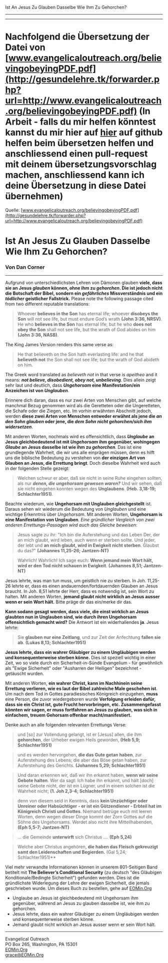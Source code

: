 <!--t Ist An Jesus Zu Glauben Dasselbe Wie Ihm Zu Gehorchen? - in Arbeit (85% übersetzt) t-->
<!--d Ist An Jesus Zu Glauben Dasselbe Wie Ihm Zu Gehorchen? d-->

Ist An Jesus Zu Glauben Dasselbe Wie Ihm Zu Gehorchen?

- - - 
- - - 

# Nachfolgend die Übersetzung der Datei von [www.evangelicaloutreach.org/believingobeyingPDF.pdf](http://gesundelehre.tk/forwarder.php?url=http://www.evangelicaloutreach.org/believingobeyingPDF.pdf) (In Arbeit - falls du mir helfen könntest kannst du mir hier auf [hier](https://github.com/gesundelehre/gesundelehre_translate/blob/master/content/static/grundlegende-lehren/glaube-gehorsam.md) auf github helfen beim übersetzen helfen und anschliessend einen pull-request mit deinem übersetzungsvorschlag machen, anschliessend kann ich deine Übersetzung in diese Datei übernehmen)

Quelle: [www.evangelicaloutreach.org/believingobeyingPDF.pdf](http://gesundelehre.tk/forwarder.php?url=http://www.evangelicaloutreach.org/believingobeyingPDF.pdf)


# Ist An Jesus Zu Glauben Dasselbe Wie Ihm Zu Gehorchen?

### Von Dan Corner  

- - -

Aufgrund von unterschiedlichsten Lehren von Dämonen glauben **viele, dass sie an Jesus _glauben_ können, ohne ihm zu _gehorchen_. Die ist jedoch nicht die Botschaft der Bibel, sondern ein _gefährliches_ Missverständnis und ein _tödlicher_ geistlicher Fallstrick.** Please note the following passage cited from two different reputable translations:
> Whoever **believes in the Son** has eternal life; whoever **disobeys the Son** will not see life, but must endure God’s wrath **(John 3:36, NRSV)**.
> He who **believes in the Son** has eternal life; but he who **does not obey the Son** shall not see life, but the wrath of God abides on him **(John 3:36, NASB)**.

The King James Version renders this same verse as:
> He that believeth on the Son hath everlasting life: and he that **believeth not** the Son shall not see life; but the wrath of God abideth on him.

The Greek word translated as _believeth not_ in that verse is _apeitheo_ and it means: **_not believe, disobedient, obey not, unbelieving_**.  Dies allein zeigt sehr laut und deutlich, dass **_Ungehorsam_ eine Manifestation/ein Anzeichen ist von _Unglauben_**.

Erinnere dich daran, dass es nur zwei Arten von Menschen gibt, auf welche manchmal Bezug genommen wird als die Geretteten oder die Ungeretteten, die Schafe oder die Ziegen, etc. Im vorhin erwähnten Abschnitt jedoch, werden **diese zwei Arten von Menschen entweder erwähnt als jene die _an den Sohn glauben_ oder jene, die _dem Sohn nicht gehorchen/sich ihm widersetzen_**.

Mit anderen Worten, nochmals wird es offensichtlich, dass **_Unglaube_ an Jesus gleichbedeutend ist mit _Ungehorsam_ ihm gegenüber, wohingegen _Glaube_ an Jesus dasselbe ist wie ihm zu _gehorchen_**. Das ist eine grundlegende Wahrheit, die wir uns alle einprägen müssen, denn es hilft uns die biblische Bedeutung zu verstehen von **der einzigen Art von Glauben an Jesus, die Errettung bringt**. Doch dieselbe Wahrheit wird auch in der folgenden Stelle gezeigt:

> Welchen schwur er aber, daß sie nicht in seine Ruhe eingehen sollten, als nur **_denen, die ungehorsam gewesen waren?_** Und wir sehen, daß sie nicht eingehen konnten wegen des **Unglaubens**. **(Heb. 3,18-19; Schlachter1951)**.

Beachte wiederum, wie **Ungehorsam mit Unglauben gleichgestellt** ist. Daraus sehen wir wiederum die Bedeutung von _Unglauben_ und eine wichtige Erkenntnis über _Ungehorsam_. Mit anderen Worten, **Ungehorsam is eine Manifestation von Unglauben**. _Eine gründlicher Vergleich von zwei anderen Errettungs-Passagen wird auch das Gleiche beweisen_:

> Jesus sagte zu ihr: "Ich bin die Auferstehung und das Leben Der, der an mich glaubt, wird leben, auch wenn er sterben sollte. Und jeder, der lebt und **an mich glaubt, wird in Ewigkeit nicht sterben**. Glaubst du das?" **(Johannes 11,25-26; Jantzen-NT)**

> Wahrlich! Wahrlich! Ich sage euch: **Wenn jemand mein Wort hält, wird er den Tod nicht schauen in Ewigkeit**. **(Johannes 8,51; Jantzen-NT)**

Jesus lehrte, was man tun muss, um geistlich nie zu sterben. In Joh. 11,25-26 lehrte er, dass es einen andauernden/fortdauernden Glauben an Jesus braucht. In Joh. 8,51 lehrte der Herr, dass es notwendig ist, sein Wort zu halten. Mit anderen Worten, **jemand glaubt nicht wirklich an Jesus ausser wenn er sein Wort hält.** Bitte präge dir das ein/merke dir das.

**Kann sodann gesagt werden, dass viele, die einst wirklich an Jesus glaubten nun in Unglauben sind, wie durch ihren Ungehorsam offensichtlich gemacht wird?** Die Antwort ist ein widerhallendes **ja**. Jesus lehrte:

> Sie **glauben nur eine Zeitlang**, und zur Zeit der Anfechtung **fallen sie ab**. **(Lukas 8,13; Schlachter1951)**

**Jesus lehrte, dass ein wahrer Gläubiger zu einem Ungläubigen werden und konsequenterweise sterben könne.** Dies ist speziell wichtig in einer Zeit, wo so viele durch ein Sicherheit-in-Sünde Evangelium - für gewöhnlich als "Ewige Sicherheit" oder "Ausharren der Heiligen" bezeichnet - getäuscht wurden.

Mit anderen Worten, **ein wahrer Christ, kann im Nachhinein seine Errettung verlieren, wie es laut der Bibel zahlreiche Male geschehen ist**. Um nach dem Tod in Gottes paradiesisches Königreich einzugehen, **muss** eine Person, die zuvor wiedergeboren wurde **Verfolgung erleiden dafür, dass sie ein Christ ist, gute Frucht hervorbringen, etc. Zusammengefasst könnten wir sagen, er muss fortfahren an Jesus zu glauben, was sich in einfachem, treuem Gehorsam offenbar macht/manifestiert.**

Denke auch an alle folgenden relevanten Errettungs Verse:
> und [so] zur Vollendung gelangt, ist er [Jesus] allen, die ihm **gehorchen**, der Urheber ewigen Heils geworden, **(Heb 5,9; Schlachter1951)**

> und es werden hervorgehen, **die das Gute getan haben**, zur Auferstehung des Lebens; die aber das Böse getan haben, zur Auferstehung des Gerichts. **(Johannes 5,29; Schlachter1951)**

> Und daran erkennen wir, daß wir ihn erkannt haben, **wenn wir seine Gebote halten**. Wer da sagt: Ich habe ihn erkannt, und hält [doch] seine Gebote nicht, der ist ein Lügner, und in einem solchen ist die Wahrheit nicht; **(1. Joh 2,3-4; Schlachter1951)**

> denn von diesem seid in Kenntnis, dass **kein Unzüchtiger oder Unreiner oder Habsüchtiger - er ist ein Götzendiener - Erbteil hat im Königreich Christi und Gottes**. Niemand betrüge euch mit leeren Worten, denn wegen dieser Dinge kommt der Zorn Gottes auf die Söhne des Ungehorsams. Werdet also nicht ihre Mitteilhabenden, **(Eph 5,5-7; Jantzen-NT)**

> ... die Gemeinde **unterwirft** sich Christus .... **(Eph 5,24)**

> Welche aber Christus angehören, **die haben das Fleisch gekreuzigt samt den Leidenschaften und Begierden.** (Gal 5,24; Schlachter1951)**

Viel mehr verwandte Informationen können in unserem 801-Seitigen Band betitelt mit **The Believer’s Conditional Security** (zu deutsch "des Gläubigen Konditionale/Bedingte Sicherheit") gefunden werden. Dies ist die gründlichste Widerlegung der Lehre der ewigen Sicherheit, die jemals geschrieben wurde. Um dieses Buch zu bestellen, gehe auf [EOMin.Org](http://eomin.org)

- Unglaube an Jesus ist gleichbedeutend mit Ungehorsam ihm gegenüber, während an Jesus zu glauben dasselbe ist, wie ihm zu gehorchen.
- Jesus lehrte, dass ein wahrer Gläubiger zu einem Ungläubigen werden und konsequenterweise sterben könne.
- Jemand glaubt nicht wirklich an Jesus ausser wenn er sein Wort hält.

 - - -
Evangelical Outreach  
PO Box 265, Washington, PA 15301  
[EOMin.Org](http://eomin.org)  
[grace@EOMin.Org](mailto:grace@eomin.org)
